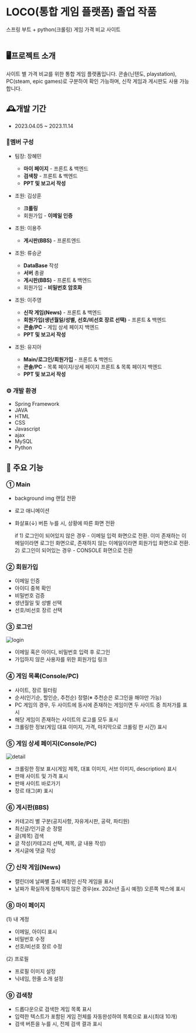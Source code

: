 # LOCO(통합 게임 플랫폼) 졸업 작품
스프링 부트 + python(크롤링) 게임 가격 비교 사이트
<br>
<br>

## 🖥프로젝트 소개
사이트 별 가격 비교를 위한 통합 게임 플랫폼입니다.
콘솔(닌텐도, playstation), PC(steam, epic games)로 구분하여 확인 가능하며, 신작 게임과 게시판도 사용 가능합니다.


## 🕰개발 기간
- 2023.04.05 ~ 2023.11.14


### 👤멤버 구성
- 팀장: 장혜민
  - **마이 페이지** - 프론트 & 백엔드
  - **검색창** - 프론트 & 백엔드
  - **PPT 및 보고서 작성**


- 조원: 김상훈
  - **크롤링**
  - 회원가입 -  **이메일 인증**
 
    
- 조원: 이용주
  - **게시판(BBS)** - 프론트엔드
 
    
- 조원: 류승균
  - **DataBase** 작성
  - **서버** 총괄
  - **게시판(BBS)** - 프론트 & 백엔드
  - 회원가입 - **비밀번호 암호화**
 
    
- 조원: 이주영
  - **신작 게임(News)** - 프론트 & 백엔드
  - **회원가입(생년월일/성별, 선호/비선호 장르 선택)** - 프론트 & 백엔드
  -  **콘솔/PC** - 게임 상세 페이지 백엔드
  -  **PPT 및 보고서 작성**
 
    
- 조원: 유지아
  - **Main/로그인/회원가입** - 프론트 & 백엔드
  - **콘솔/PC** - 목록 페이지/상세 페이지 프론트 & 목록 페이지 백엔드
  - **PPT 및 보고서 작성**


### ⚙ 개발 환경
- Spring Framework
- JAVA
- HTML
- CSS
- Javascript
- ajax
- MySQL
- Python


## 📌 주요 기능
### ① Main 

- background img 랜덤 전환
- 로고 애니메이션
- 화살표(↓) 버튼 누를 시, 상황에 따른 화면 전환

  if 1) 로그인이 되어있지 않은 경우 - 이메일 입력 화면으로 전환. 이미 존재하는 이메일이라면 로그인 화면으로, 존재하지 않는 이메일이라면 회원가입 화면으로 전환. <br>
     2) 로그인이 되어있는 경우 - CONSOLE 화면으로 전환


### ② 회원가입

- 이메일 인증
- 아이디 중복 확인
- 비밀번호 검증
- 생년월일 및 성별 선택
- 선호/비선호 장르 선택


### ③ 로그인
![login](https://github.com/boomup249/Graduation_Project/assets/100755494/afb9931a-f591-4813-8a75-a3723ea9f62a)

- 이메일 혹은 아이디, 비밀번호 입력 후 로그인
- 가입하지 않은 사용자를 위한 회원가입 링크


### ④ 게임 목록(Console/PC)
- 사이트, 장르 필터링
- 순서(인기순, 할인순, 추천순) 정렬(※ 추천순은 로그인을 해야만 가능)
- PC 게임의 경우, 두 사이트에 동시에 존재하는 게임이면 두 사이트 중 최저가를 표시
- 해당 게임이 존재하는 사이트의 로고를 모두 표시
- 크롤링한 정보(게임 대표 이미지, 가격, 마지막으로 크롤링 한 시간) 표시


### ⑤ 게임 상세 페이지(Console/PC)
![detail](https://github.com/boomup249/Graduation_Project/assets/100755494/e9ba48ce-8d3b-4ecf-ab56-d11bbffa83fa)

- 크롤링한 정보 표시(게임 제목, 대표 이미지, 서브 이미지, description) 표시
- 판매 사이트 및 가격 표시
- 판매 사이트 바로가기
- 장르 태그(#) 표시


### ⑥ 게시판(BBS)
- 카테고리 별 구분(공지사항, 자유게시판, 공략, 파티원)
- 최신글/인기글 순 정렬
- 글(제목) 검색
- 글 작성(카테고리 선택, 제목, 글 내용 작성)
- 게시글에 댓글 작성


### ⑦ 신작 게임(News)
- 캘린더에 날짜별 출시 예정인 신작 게임을 표시
- 날짜가 확실하게 정해지지 않은 경우(ex. 202n년 출시 예정) 오른쪽 박스에 표시


### ⑧ 마이 페이지
(1) 내 계정
  - 이메일, 아이디 표시
  - 비밀번호 수정
  - 선호/비선호 장르 수정

(2) 프로필
  - 프로필 이미지 설정
  - 닉네임, 한줄 소개 설정


### ⑨ 검색창
- 드롭다운으로 검색한 게임 목록 표시
- 입력한 텍스트가 포함된 게임 전체를 자동완성하여 목록으로 표시(최대 10개)
- 검색 버튼을 누를 시, 전체 검색 결과 표시

